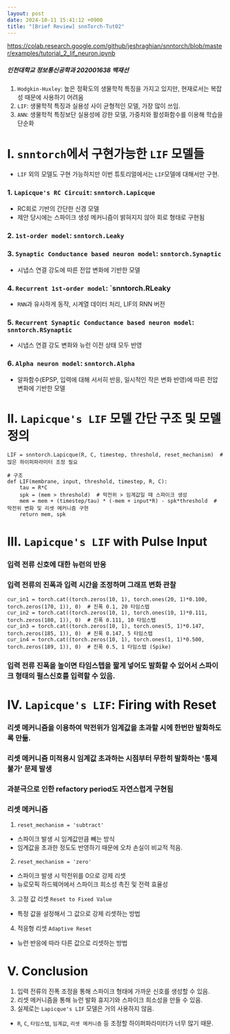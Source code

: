 ```yaml
---
layout: post
date: 2024-10-11 15:41:12 +0900 
title: "[Brief Review] snnTorch-Tut02"
---
```



https://colab.research.google.com/github/jeshraghian/snntorch/blob/master/examples/tutorial_2_lif_neuron.ipynb

##### 인천대학교 정보통신공학과 202001638 백재선

1. `Hodgkin-Huxley`: 높은 정확도의 생물학적 특징을 가지고 있지만, 현재로서는 복잡성 때문에 사용하기 어려움
2. `LIF`: 생물학적 특징과 실용성 사이 균형적인 모델, 가장 많이 쓰임.
3. `ANN`: 생물학적 특징보단 실용성에 강한 모델, 가중치와 활성화함수를 이용해 학습을 단순화



# I. `snntorch`에서 구현가능한 `LIF` 모델들
- `LIF` 외의 모델도 구현 가능하지만 이번 튜토리얼에서는 `LIF`모델에 대해서만 구현.

### 1. `Lapicque's RC Circuit`: `snntorch.Lapicque`
- RC회로 기반의 간단한 신경 모델
- 제안 당시에는 스파이크 생성 메커니즘이 밝혀지지 않아 회로 형태로 구현됨

### 2. `1st-order model`: `snntorch.Leaky`

### 3. `Synaptic Conductance based neuron model`: `snntorch.Synaptic`
- 시냅스 연결 강도에 따른 전압 변화에 기반한 모델

### 4. `Recurrent 1st-order model`: `snntorch.RLeaky
- `RNN`과 유사하게 동작, 시계열 데이터 처리, LIF의 RNN 버전

### 5. `Recurrent Synaptic Conductance based neuron model`: `snntorch.RSynaptic`
- 시냅스 연결 강도 변화와 뉴런 이전 상태 모두 반영

### 6. `Alpha neuron model`: `snntorch.Alpha`
- 알파함수(EPSP, 입력에 대해 서서히 반응, 일시적인 작은 변화 반영)에 따른 전압 변화에 기반한 모델



# II. `Lapicque's LIF` 모델 간단 구조 및 모델 정의

```
LIF = snntorch.Lapicque(R, C, timestep, threshold, reset_mechanism)  # 많은 하이퍼파라미터 조정 필요

# 구조
def LIF(membrane, input, threshold, timestep, R, C):
	tau = R*C
	spk = (mem > threshold)  # 막전위 > 임계값일 때 스파이크 생성
	mem = mem + (timestep/tau) * (-mem + input*R) - spk*threshold  # 막전위 변화 및 리셋 메커니즘 구현
	return mem, spk
 ```



# III. `Lapicque's LIF` with Pulse Input

### 입력 전류 신호에 대한 뉴런의 반응
### 입력 전류의 진폭과 입력 시간을 조정하며 그래프 변화 관찰
```
cur_in1 = torch.cat((torch.zeros(10, 1), torch.ones(20, 1)*0.100, torch.zeros(170, 1)), 0)  # 진폭 0.1, 20 타임스텝
cur_in2 = torch.cat((torch.zeros(10, 1), torch.ones(10, 1)*0.111, torch.zeros(180, 1)), 0)  # 진폭 0.111, 10 타임스텝
cur_in3 = torch.cat((torch.zeros(10, 1), torch.ones(5, 1)*0.147, torch.zeros(185, 1)), 0)  # 진폭 0.147, 5 타임스텝
cur_in4 = torch.cat((torch.zeros(10, 1), torch.ones(1, 1)*0.500, torch.zeros(189, 1)), 0)  # 진폭 0.5, 1 타임스텝 (Spike)
```
### 입력 전류 진폭을 높이면 타임스텝을 짧게 넣어도 발화할 수 있어서 스파이크 형태의 펄스신호를 입력할 수 있음.



# IV. `Lapicque's LIF`: Firing with Reset

### 리셋 메커니즘을 이용하여 막전위가 임계값을 초과할 시에 한번만 발화하도록 만듦.
### 리셋 메커니즘 미적용시 임계값 초과하는 시점부터 무한히 발화하는 '통제 불가' 문제 발생
### 과분극으로 인한 refactory period도 자연스럽게 구현됨

### 리셋 메커니즘
1. `reset_mechanism = 'subtract'`
- 스파이크 발생 시 임계값만큼 빼는 방식
- 임계값을 초과한 정도도 반영하기 때문에 오차 손실이 비교적 적음.
2. `reset_mechanism = 'zero'`
- 스파이크 발생 시 막전위를 0으로 강제 리셋
- 뉴로모픽 하드웨어에서 스파이크 희소성 촉진 및 전력 효율성
3. 고정 값 리셋 `Reset to Fixed Value`
- 특정 값을 설정해서 그 값으로 강제 리셋하는 방법
4. 적응형 리셋 `Adaptive Reset`
- 뉴런 반응에 따라 다른 값으로 리셋하는 방법



# V. Conclusion

1. 입력 전류의 진폭 조정을 통해 스파이크 형태에 가까운 신호를 생성할 수 있음.
2. 리셋 메커니즘을 통해 뉴런 발화 휴지기와 스파이크 희소성을 만들 수 있음.
3. 실제로는 `Lapicque's LIF` 모델은 거의 사용하지 않음.
- `R`, `C`, `타임스텝`, `임계값`, `리셋 메커니즘` 등 조정할 하이퍼파라미터가 너무 많기 때문.

